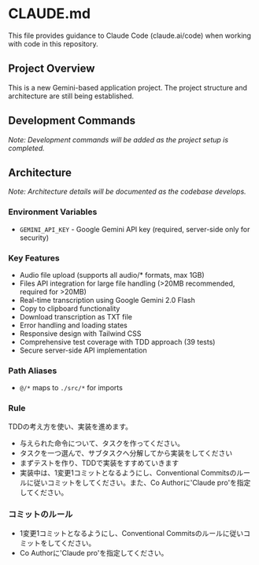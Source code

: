# CLAUDE.md

This file provides guidance to Claude Code (claude.ai/code) when working with code in this repository.

## Project Overview

This is a new Gemini-based application project. The project structure and architecture are still being established.

## Development Commands

*Note: Development commands will be added as the project setup is completed.*

## Architecture

*Note: Architecture details will be documented as the codebase develops.*


### Environment Variables
- `GEMINI_API_KEY` - Google Gemini API key (required, server-side only for security)

### Key Features
- Audio file upload (supports all audio/* formats, max 1GB)
- Files API integration for large file handling (>20MB recommended, required for >20MB)
- Real-time transcription using Google Gemini 2.0 Flash
- Copy to clipboard functionality
- Download transcription as TXT file
- Error handling and loading states
- Responsive design with Tailwind CSS
- Comprehensive test coverage with TDD approach (39 tests)
- Secure server-side API implementation

### Path Aliases
- `@/*` maps to `./src/*` for imports

### Rule
TDDの考え方を使い、実装を進めます。

- 与えられた命令について、タスクを作ってください。
- タスクを一つ選んで、サブタスクへ分解してから実装をしてください
- まずテストを作り、TDDで実装をすすめていきます
- 実装中は、1変更1コミットとなるようにし、Conventional Commitsのルールに従いコミットをしてください。また、Co Authorに'Claude pro'を指定してください。

### コミットのルール
- 1変更1コミットとなるようにし、Conventional Commitsのルールに従いコミットをしてください。
- Co Authorに'Claude pro'を指定してください。

